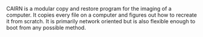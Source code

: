 CAIRN is a modular copy and restore program for the imaging of a computer. It copies every file on a computer and figures out how to recreate it from scratch. It is primarily network oriented but is also flexible enough to boot from any possible method.